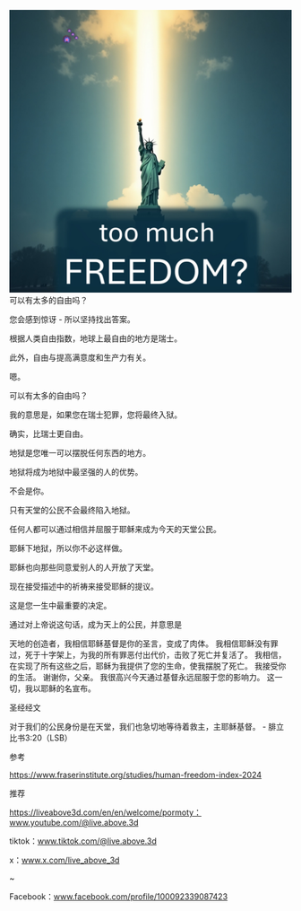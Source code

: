 ![Video cover image](../cover.jpeg)
可以有太多的自由吗？

您会感到惊讶 - 所以坚持找出答案。

根据人类自由指数，地球上最自由的地方是瑞士。

此外，自由与提高满意度和生产力有关。

嗯。

可以有太多的自由吗？

我的意思是，如果您在瑞士犯罪，您将最终入狱。

确实，比瑞士更自由。

地狱是您唯一可以摆脱任何东西的地方。

地狱将成为地狱中最坚强的人的优势。

不会是你。

只有天堂的公民不会最终陷入地狱。

任何人都可以通过相信并屈服于耶稣来成为今天的天堂公民。

耶稣下地狱，所以你不必这样做。

耶稣也向那些同意爱别人的人开放了天堂。

现在接受描述中的祈祷来接受耶稣的提议。

这是您一生中最重要的决定。

通过对上帝说这句话，成为天上的公民，并意思是


天地的创造者，我相信耶稣基督是你的圣言，变成了肉体。 我相信耶稣没有罪过，死于十字架上，为我的所有罪恶付出代价，击败了死亡并复活了。 我相信，在实现了所有这些之后，耶稣为我提供了您的生命，使我摆脱了死亡。 我接受你的生活。 谢谢你，父亲。 我很高兴今天通过基督永远屈服于您的影响力。 这一切，我以耶稣的名宣布。

圣经经文


对于我们的公民身份是在天堂，我们也急切地等待着救主，主耶稣基督。 - 腓立比书3:20（LSB）

参考


https://www.fraserinstitute.org/studies/human-freedom-index-2024

推荐


https://liveabove3d.com/en/en/welcome/pormoty： www.youtube.com/@live.above.3d

tiktok：www.tiktok.com/@live.above.3d


x：www.x.com/live_above_3d

~

Facebook：www.facebook.com/profile/100092339087423




